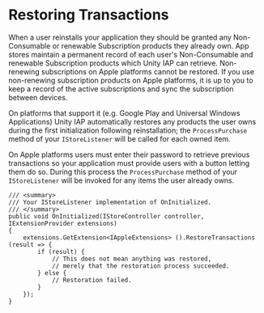 Restoring Transactions
======================

When a user reinstalls your application they should be granted any Non-Consumable or renewable Subscription products they already own. App stores maintain a permanent record of each user's Non-Consumable and renewable Subscription products which Unity IAP can retrieve. Non-renewing subscriptions on Apple platforms cannot be restored. If you use non-renewing subscription products on Apple platforms, it is up to you to keep a record of the active subscriptions and sync the subscription between devices.

On platforms that support it (e.g. Google Play and Universal Windows Applications) Unity IAP automatically restores any products the user owns during the first initialization following reinstallation; the ``ProcessPurchase`` method of your ``IStoreListener`` will be called for each owned item.

On Apple platforms users must enter their password to retrieve previous transactions so your application must provide users with a button letting them do so. During this process the ``ProcessPurchase`` method of your ``IStoreListener`` will be invoked for any items the user already owns.

````
/// <summary>
/// Your IStoreListener implementation of OnInitialized.
/// </summary>
public void OnInitialized(IStoreController controller, IExtensionProvider extensions)
{
	extensions.GetExtension<IAppleExtensions> ().RestoreTransactions (result => {
		if (result) {
			// This does not mean anything was restored,
			// merely that the restoration process succeeded.
		} else {
			// Restoration failed.
		}
	});
}
````